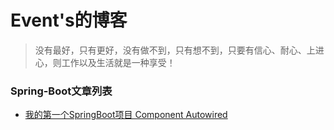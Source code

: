 Event's的博客
======
> 没有最好，只有更好，没有做不到，只有想不到，只要有信心、耐心、上进心，则工作以及生活就是一种享受！

### Spring-Boot文章列表

* [我的第一个SpringBoot项目 Component Autowired](http://blog.csdn.net/lk10207160511/article/details/51235527)
